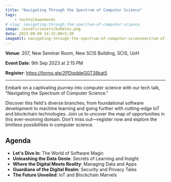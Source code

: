 ```yaml
---
title: "Navigating Through the Spectrum of Computer Science"
tags:
    - techtalkweekends
# slug: navigating-through-the-spectrum-of-computer-science
image: /assets/covers/bubbles.png
date: 2023-09-09 14:15:00+5:30
imageAlt: navigating-through-the-spectrum-of-computer-scienceectrum-of-computer-science
---
```


**Venue**: 207, New Seminar Room, New SCIS Building, SCIS, UoH

**Event Date**: 9th Sep 2023 at 2:15 PM

**Register**: https://forms.gle/2PDjqddeGGT38kat5

---

Embark on a captivating journey into computer science with our tech talk, "Navigating the Spectrum of Computer Science."

Discover this field's diverse branches, from foundational software development to machine learning and going further with cutting-edge IoT and blockchain technologies. Join us to uncover the map of opportunities in this ever-evolving domain. Don't miss out—register now and explore the limitless possibilities in computer science.

## Agenda

- **Let's Dive In**: The World of Software Magic
- **Unleashing the Data Genie**: Secrets of Learning and Insight
- **Where the Digital Meets Reality**: Managing Data and Apps
- **Guardians of the Digital Realm**: Security and Privacy Tales
- **The Future Unveiled**: IoT and Blockchain Marvels